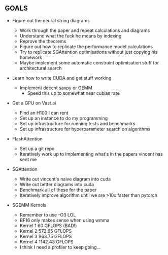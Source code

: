 ## GOALS

- Figure out the neural string diagrams
    - Work through the paper and repeat calculations and diagrams
    - Understand what the fuck he means by indexing
    - Reprove the theorems
    - Figure out how to replicate the performance model calculations
    - Try to replicate SGAttention optimisations without just copying his homework
    - Maybe implement some automatic constraint optimisation stuff for architectural search
- Learn how to write CUDA and get stuff working
    - Implement decent saxpy or GEMM
        - Speed this up to somewhat near cublas rate
- Get a GPU on Vast.ai
    - Find an H100 I can rent
    - Set up an instance to do my programming
    - Set up infrastructure for running tests and benchmarks
    - Set up infrastructure for hyperparameter search on algorithms
- FlashAttention
    - Set up a git repo
    - Iteratively work up to implementing what's in the papers vincent has sent me
- SGAttention
    - Write out vincent's naive diagram into cuda
    - Write out better diagrams into cuda
    - Benchmark all of these for the paper
    - Iteratively improve algorithm until we are >10x faster than pytorch

- SGEMM Kernels
    - Remember to use -O3 LOL
    - BF16 only makes sense when using wmma
    - Kernel 1 60 GFLOPS (BAD!)
    - Kernel 2 572.65 GFLOPS
    - Kernel 3 963.75 GFLOPS
    - Kernel 4 1142.43 GFLOPS
    - I think I need a profiler to keep going...